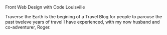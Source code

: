 Front Web Design with Code Louisville

Traverse the Earth is the begining of a Travel Blog for people to parouse the past tweleve years of travel I have experienced, with my now husband and co-adventurer, Roger.

